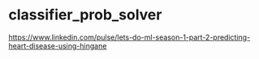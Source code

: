 # classifier_prob_solver
https://www.linkedin.com/pulse/lets-do-ml-season-1-part-2-predicting-heart-disease-using-hingane